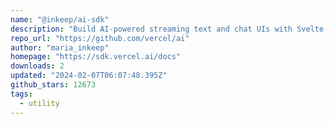 ```yaml
---
name: "@inkeep/ai-sdk"
description: "Build AI-powered streaming text and chat UIs with Svelte."
repo_url: "https://github.com/vercel/ai"
author: "maria_inkeep"
homepage: "https://sdk.vercel.ai/docs"
downloads: 2
updated: "2024-02-07T06:07:48.395Z"
github_stars: 12673
tags: 
  - utility
---
```

